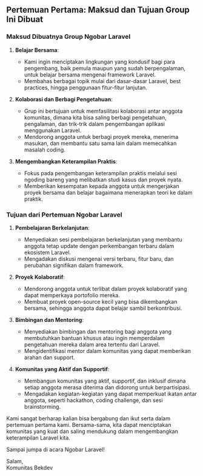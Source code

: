

## Pertemuan Pertama: Maksud dan Tujuan Group Ini Dibuat

### Maksud Dibuatnya Group Ngobar Laravel

1. **Belajar Bersama**:
   - Kami ingin menciptakan lingkungan yang kondusif bagi para pengembang, baik pemula maupun yang sudah berpengalaman, untuk belajar bersama mengenai framework Laravel.
   - Membahas berbagai topik mulai dari dasar-dasar Laravel, best practices, hingga penggunaan fitur-fitur lanjutan.

2. **Kolaborasi dan Berbagi Pengetahuan**:
   - Grup ini bertujuan untuk memfasilitasi kolaborasi antar anggota komunitas, dimana kita bisa saling berbagi pengetahuan, pengalaman, dan trik-trik dalam pengembangan aplikasi menggunakan Laravel.
   - Mendorong anggota untuk berbagi proyek mereka, menerima masukan, dan membantu satu sama lain dalam memecahkan masalah coding.

3. **Mengembangkan Keterampilan Praktis**:
   - Fokus pada pengembangan keterampilan praktis melalui sesi ngoding bareng yang melibatkan studi kasus dan proyek nyata.
   - Memberikan kesempatan kepada anggota untuk mengerjakan proyek bersama dan belajar bagaimana menerapkan teori ke dalam praktik.



### Tujuan dari Pertemuan Ngobar Laravel

1. **Pembelajaran Berkelanjutan**:
   - Menyediakan sesi pembelajaran berkelanjutan yang membantu anggota tetap update dengan perkembangan terbaru dalam ekosistem Laravel.
   - Mengadakan diskusi mengenai versi terbaru, fitur baru, dan perubahan signifikan dalam framework.

2. **Proyek Kolaboratif**:
   - Mendorong anggota untuk terlibat dalam proyek kolaboratif yang dapat memperkaya portofolio mereka.
   - Membuat proyek open-source kecil yang bisa dikembangkan bersama, sehingga anggota dapat belajar sambil berkontribusi.

3. **Bimbingan dan Mentoring**:
   - Menyediakan bimbingan dan mentoring bagi anggota yang membutuhkan bantuan khusus atau ingin memperdalam pengetahuan mereka dalam area tertentu dari Laravel.
   - Mengidentifikasi mentor dalam komunitas yang dapat memberikan arahan dan support.

4. **Komunitas yang Aktif dan Supportif**:
   - Membangun komunitas yang aktif, supportif, dan inklusif dimana setiap anggota merasa diterima dan didorong untuk berpartisipasi.
   - Mengadakan kegiatan-kegiatan yang dapat memperkuat ikatan antar anggota, seperti hackathon, coding challenge, dan sesi brainstorming.

Kami sangat berharap kalian bisa bergabung dan ikut serta dalam pertemuan pertama kami. Bersama-sama, kita dapat menciptakan komunitas yang kuat dan saling mendukung dalam mengembangkan keterampilan Laravel kita.

Sampai jumpa di acara Ngobar Laravel!

Salam,  
Komunitas Bekdev
